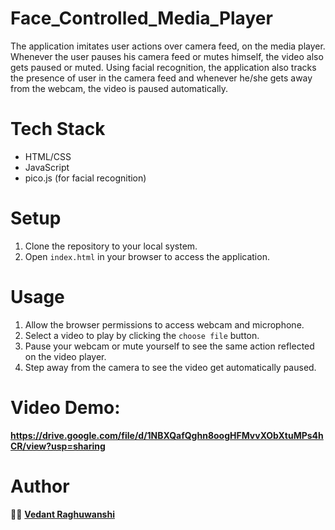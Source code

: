 # Face_Controlled_Media_Player
The application imitates user actions over camera feed, on the media player. Whenever the user pauses his camera feed or mutes himself, the video also gets paused or muted. Using facial recognition, the application also tracks the presence of user in the camera feed and whenever he/she gets away from the webcam, the video is paused automatically.

# Tech Stack
- HTML/CSS
- JavaScript
- pico.js (for facial recognition)
# Setup
1. Clone the repository to your local system.
2. Open `index.html` in your browser to access the application.

# Usage
1. Allow the browser permissions to access webcam and microphone.
2. Select a video to play by clicking the `choose file` button.
3. Pause your webcam or mute yourself to see the same action reflected on the video player.
4. Step away from the camera to see the video get automatically paused.

# Video Demo:
**https://drive.google.com/file/d/1NBXQafQghn8oogHFMvvXObXtuMPs4hCR/view?usp=sharing**
# Author
👷‍♂️ [**Vedant Raghuwanshi**](https://www.linkedin.com/in/vedantraghuwanshi/)
